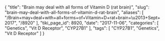 {
    "title": "Brain may deal with all forms of Vitamin D (rat brain)",
    "slug": "brain-may-deal-with-all-forms-of-vitamin-d-rat-brain",
    "aliases": [
        "/Brain+may+deal+with+all+forms+of+Vitamin+D+rat+brain+\u2013+Sept+2017",
        "/8920"
    ],
    "tiki_page_id": 8920,
    "date": "2017-11-06",
    "categories": [
        "Genetics",
        "Vit D Receptor",
        "CYP27B1"
    ],
    "tags": [
        "CYP27B1",
        "Genetics",
        "Vit D Receptor"
    ]
}